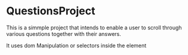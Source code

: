 # QuestionsProject


This is a simmple project that intends to enable a user to scroll through various questions together with their answers.

It uses dom Manipulation or selectors inside the element
